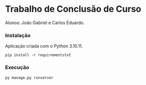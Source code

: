 # Trabalho de Conclusão de Curso

Alunos: João Gabriel e Carlos Eduardo.

### Instalação

Aplicação criada com o Python 3.10.11.

```bash.
pip install -r requirementstxt
```

### **Execução**

```bash
py manage.py runserver
```
